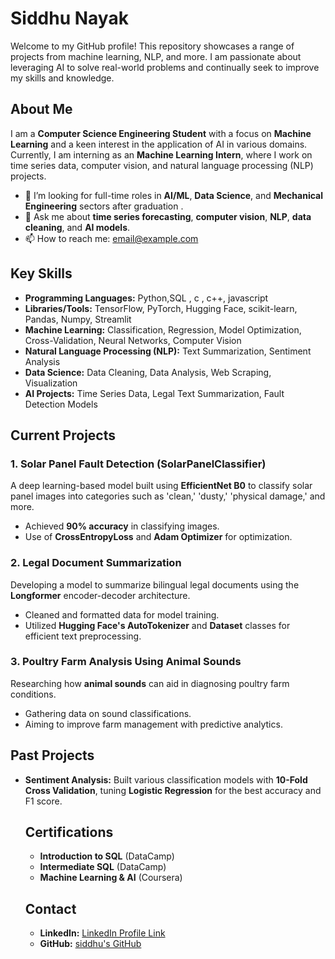 <!DOCTYPE html>
<html lang="en">
<head>
    <meta charset="UTF-8">
    <meta name="viewport" content="width=device-width, initial-scale=1.0">
    <title>Siddhu's Portfolio</title>
</head>
<body>
    <h1>Siddhu Nayak</h1>
    <p>Welcome to my GitHub profile! This repository showcases a range of projects from machine learning, NLP, and more. I am passionate about leveraging AI to solve real-world problems and continually seek to improve my skills and knowledge.</p>
 <h2>About Me</h2>
    <p>I am a <strong> Computer Science  Engineering Student</strong> with a focus on <strong> Machine Learning</strong> and a keen interest in the application of AI in various domains. Currently, I am interning as an <strong> Machine Learning Intern</strong>, where I work on time series data, computer vision, and natural language processing (NLP) projects.</p>
    <ul>
        <li>👯 I’m looking for full-time roles in <strong>AI/ML</strong>, <strong>Data Science</strong>, and <strong>Mechanical Engineering</strong> sectors after graduation .</li>
        <li>💬 Ask me about <strong>time series forecasting</strong>, <strong>computer vision</strong>, <strong>NLP</strong>, <strong>data cleaning</strong>, and <strong>AI models</strong>.</li>
        <li>📫 How to reach me: <a href="mailto:siddhunayak03@example.com">email@example.com</a></li>
    </ul>
    <h2>Key Skills</h2>
    <ul>
        <li><strong>Programming Languages:</strong> Python,SQL , c , c++, javascript</li>
        <li><strong>Libraries/Tools:</strong> TensorFlow, PyTorch, Hugging Face, scikit-learn, Pandas, Numpy, Streamlit</li>
        <li><strong>Machine Learning:</strong> Classification, Regression, Model Optimization, Cross-Validation, Neural Networks, Computer Vision</li>
        <li><strong>Natural Language Processing (NLP):</strong> Text Summarization, Sentiment Analysis</li>
        <li><strong>Data Science:</strong> Data Cleaning, Data Analysis, Web Scraping, Visualization</li>
        <li><strong>AI Projects:</strong> Time Series Data, Legal Text Summarization, Fault Detection Models</li>
    </ul>
    <h2>Current Projects</h2>
    <h3>1. Solar Panel Fault Detection (SolarPanelClassifier)</h3>
    <p>A deep learning-based model built using <strong>EfficientNet B0</strong> to classify solar panel images into categories such as 'clean,' 'dusty,' 'physical damage,' and more.</p>
    <ul>
        <li>Achieved <strong>90% accuracy</strong> in classifying images.</li>
        <li>Use of <strong>CrossEntropyLoss</strong> and <strong>Adam Optimizer</strong> for optimization.</li>
    </ul>
<h3>2. Legal Document Summarization</h3>
    <p>Developing a model to summarize bilingual legal documents using the <strong>Longformer</strong> encoder-decoder architecture.</p>
    <ul>
        <li>Cleaned and formatted data for model training.</li>
        <li>Utilized <strong>Hugging Face's AutoTokenizer</strong> and <strong>Dataset</strong> classes for efficient text preprocessing.</li>
    </ul>
  <h3>3. Poultry Farm Analysis Using Animal Sounds</h3>
    <p>Researching how <strong>animal sounds</strong> can aid in diagnosing poultry farm conditions.</p>
    <ul>
        <li>Gathering data on sound classifications.</li>
        <li>Aiming to improve farm management with predictive analytics.</li>
    </ul>
<h2>Past Projects</h2>
    <ul>
        <li><strong>Sentiment Analysis:</strong> Built various classification models with <strong>10-Fold Cross Validation</strong>, tuning <strong>Logistic Regression</strong> for the best accuracy and F1 score.</li>
 <h2>Certifications</h2>
    <ul>
        <li><strong>Introduction to SQL</strong> (DataCamp)</li>
        <li><strong>Intermediate SQL</strong> (DataCamp)</li>
        <li><strong>Machine Learning & AI</strong> (Coursera)</li>
    </ul>
 <h2>Contact</h2>
    <ul>
        <li><strong>LinkedIn:</strong> <a href="[https://www.linkedin.com/in/username](https://www.linkedin.com/in/siddhu-nayak-970b29289/)" target="_blank">LinkedIn Profile Link</a></li>
        <li><strong>GitHub:</strong> <a href="https://github.com/siddhunayak" target="_blank">siddhu's GitHub</a></li>
    </ul>

</body>
</html>
